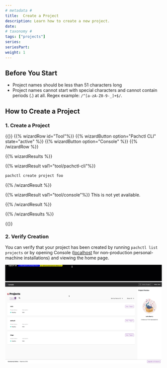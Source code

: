 ```yaml
---
# metadata # 
title:  Create a Project
description: Learn how to create a new project.
date: 
# taxonomy #
tags: ["projects"]
series:
seriesPart:
weight: 1
---
```


## Before You Start 

- Project names should be less than 51 characters long
- Project names cannot start with special characters and cannot contain periods (.) at all. Regex example:  `/^[a-zA-Z0-9-_]+$/`.

## How to Create a Project
### 1. Create a Project

{{<stack type="wizard">}}
{{% wizardRow id="Tool"%}}
{{% wizardButton option="Pachctl CLI" state="active" %}}
{{% wizardButton option="Console" %}}
{{% /wizardRow %}}

{{% wizardResults  %}}

{{% wizardResult val1="tool/pachctl-cli"%}}

```s
pachctl create project foo
```

{{% /wizardResult %}}

{{% wizardResult val1="tool/console"%}}
This is not yet available. 

{{% /wizardResult %}}

{{% /wizardResults  %}}

{{</stack>}}

### 2. Verify Creation 

You can verify that your project has been created by running `pachctl list projects` or by opening Console ([localhost](http://localhost) for non-production personal-machine installations) and viewing the home page. 

![create and list projects](/images/projects/create-list-projects.gif)
![projects list console](/images/projects/project-list-console.png)



